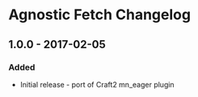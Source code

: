 # Agnostic Fetch Changelog

## 1.0.0 - 2017-02-05
### Added
- Initial release - port of Craft2 mn_eager plugin
